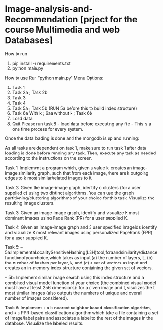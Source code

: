 # Image-analysis-and-Recommendation [prject for the course Multimedia and web Databases]

How to run

1. pip install -r requirements.txt
2. python main.py

How to use Run “python main.py” Menu Options:

1. Task 1 
2. Task 2a ; Task 2b
3. Task 3
4. Task 4 
5. Task 5a ; Task 5b (RUN 5a before this to build index structure)
6. Task 6a With k ; 6aa without k ; Task 6b
7. Load data
8. Quit
Please run task 8 - load data before executing any file - This is a one time process for every system.

Once the data loading is done and the mongodb is up and running:

As all tasks are dependent on task 1, make sure to run task 1 after data loading is done before running any task.
Then, execute any task as needed according to the instructions on the screen.

Task 1: Implement a program which, given a value k, creates an image-image similarity graph, such that from each image, there are k outgoing edges to k most similar/related images to it.

Task 2: Given the image-image graph, identify c clusters (for a user supplied c) using two distinct algorithms. You can use the graph partitioning/clustering algorithms of your choice for this task. Visualize the resulting image clusters.

Task 3: Given an image-image graph, identify and visualize K most dominant images using Page Rank (PR) for a user supplied K.

Task 4: Given an image-image graph and 3 user specified imageids identify and visualize K most relevant images using personalized PageRank (PPR) for a user supplied K.

Task 5: – 5a:ImplementaLocalitySensitiveHashing(LSH)tool,foraandsimilarity/distancefunctionofyourchoice,which takes as input (a) the number of layers, L, (b) the number of hashes per layer, k, and (c) a set of vectors as input and creates an in-memory index structure containing the given set of vectors.

– 5b: Implement similar image search using this index structure and a combined visual model function of your choice (the combined visual model must have at least 256 dimensions): for a given image and t, visulizes the t most similar images (also outputs the numbers of unique and overall number of images considered).

Task 6: Implement • a k-nearest neighbor based classification algorithm, and • a PPR-based classification algorithm which take a file containing a set of image/label pairs and associates a label to the rest of the images in the database. Visualize the labeled results.
